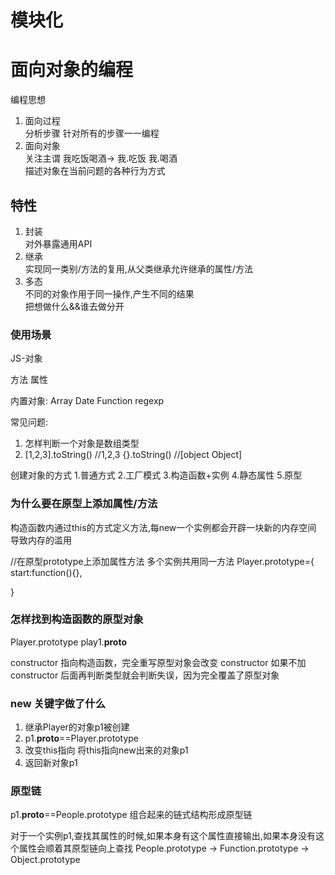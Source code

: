 # 模块化



# 面向对象的编程
编程思想
1. 面向过程  
   分析步骤  针对所有的步骤一一编程
2. 面向对象  
   关注主谓  我吃饭喝酒-> 我.吃饭  我.喝酒  
   描述对象在当前问题的各种行为方式


## 特性
1. 封装  
   对外暴露通用API  
2. 继承  
   实现同一类别/方法的复用,从父类继承允许继承的属性/方法   
3. 多态  
   不同的对象作用于同一操作,产生不同的结果  
   把想做什么&&谁去做分开

### 使用场景





JS-对象

方法  属性

内置对象: 
Array Date Function regexp 




常见问题:
1. 怎样判断一个对象是数组类型
2. [1,2,3].toString()    //1,2,3 
   {}.toString()    //[object Object]







创建对象的方式
1.普通方式
2.工厂模式
3.构造函数+实例
4.静态属性
5.原型

### 为什么要在原型上添加属性/方法
构造函数内通过this的方式定义方法,每new一个实例都会开辟一块新的内存空间  导致内存的滥用

//在原型prototype上添加属性方法   多个实例共用同一方法
Player.prototype={
   start:function(){},
   
}

### 怎样找到构造函数的原型对象

Player.prototype
play1.__proto__

constructor 指向构造函数，完全重写原型对象会改变 constructor
如果不加constructor 后面再判断类型就会判断失误，因为完全覆盖了原型对象


### new 关键字做了什么
1. 继承Player的对象p1被创建
2. p1.__proto__==Player.prototype
3. 改变this指向 将this指向new出来的对象p1
4. 返回新对象p1


### 原型链
p1.__proto__==People.prototype  组合起来的链式结构形成原型链

对于一个实例p1,查找其属性的时候,如果本身有这个属性直接输出,如果本身没有这个属性会顺着其原型链向上查找  People.prototype -> Function.prototype -> Object.prototype  











